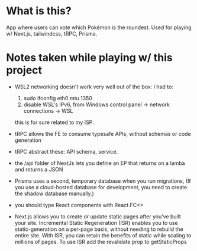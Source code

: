 # What is this?

App where users can vote which Pokémon is the roundest. Used for playing w/ Next.js, tailwindcss, tRPC, Prisma.
# Notes taken while playing w/ this project

- WSL2 networking doesn't work very well out of the box: I had to:
    1. sudo ifconfig eth0 mtu 1350
    2. disable WSL's IPv6, from Windows control panel -> network connections -> WSL

    this is for sure related to my ISP.
- tRPC allows the FE to consume typesafe APIs, without schemas or code generation
- tRPC abstract these: API schema, service.
- the /api folder of NextJs lets you define an EP that returns on a lamba and returns a JSON
- Prisma uses a second, temporary database when you run migrations, (If you use a cloud-hosted database for development, you need to create the shadow database manually.)
- you should type React components with React.FC<>
- Next.js allows you to create or update static pages after you’ve built your site. Incremental Static Regeneration (ISR) enables you to use static-generation on a per-page basis, without needing to rebuild the entire site. With ISR, you can retain the benefits of static while scaling to millions of pages.
To use ISR add the revalidate prop to getStaticProps